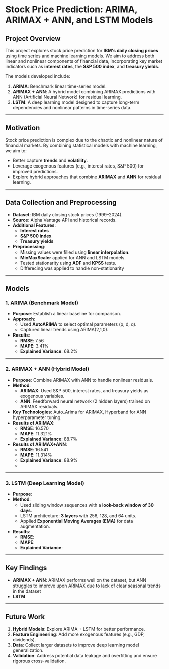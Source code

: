 # **Stock Price Prediction: ARIMA, ARIMAX + ANN, and LSTM Models**

## **Project Overview**

This project explores stock price prediction for **IBM's daily closing prices** using time series and machine learning models. We aim to address both linear and nonlinear components of financial data, incorporating key market indicators such as **interest rates**, the **S&P 500 index**, and **treasury yields**.

The models developed include:
1. **ARIMA**: Benchmark linear time-series model.
2. **ARIMAX + ANN**: A hybrid model combining ARIMAX predictions with ANN (Artificial Neural Network) for residual learning.
3. **LSTM**: A deep learning model designed to capture long-term dependencies and nonlinear patterns in time-series data.

---

## **Motivation**

Stock price prediction is complex due to the chaotic and nonlinear nature of financial markets. By combining statistical models with machine learning, we aim to:
- Better capture **trends** and **volatility**.
- Leverage exogenous features (e.g., interest rates, S&P 500) for improved predictions.
- Explore hybrid approaches that combine **ARIMAX** and **ANN** for residual learning.

---

## **Data Collection and Preprocessing**

- **Dataset**: IBM daily closing stock prices (1999–2024).
- **Source**: Alpha Vantage API and historical records.
- **Additional Features**:
  - **Interest rates**
  - **S&P 500 index**
  - **Treasury yields**
- **Preprocessing**:
  - Missing values were filled using **linear interpolation**.
  - **MinMaxScaler** applied for ANN and LSTM models.
  - Tested stationarity using **ADF** and **KPSS** tests.
  - Differecing was applied to handle non-stationarity

---

## **Models**

### **1. ARIMA (Benchmark Model)**

- **Purpose**: Establish a linear baseline for comparison.
- **Approach**:
  - Used **AutoARIMA** to select optimal parameters (p, d, q).
  - Captured linear trends using ARIMA(2,1,0).
- **Results**:
  - **RMSE**: 7.56
  - **MAPE**: 3.41%
  - **Explained Variance**: 68.2%

---

### **2. ARIMAX + ANN (Hybrid Model)**

- **Purpose**: Combine ARIMAX with ANN to handle nonlinear residuals.
- **Method**:
  - **ARIMAX**: Used S&P 500, interest rates, and treasury yields as exogenous variables.
  - **ANN**: Feedforward neural network (2 hidden layers) trained on ARIMAX residuals.
- **Key Technologies**: Auto_Arima for ARIMAX, Hyperband for ANN hyperparameter tuning.
- **Results of ARIMAX**:
  - **RMSE**: 16.570
  - **MAPE**: 11.321%
  - **Explained Variance**: 88.7%
- **Results of ARIMAX+ANN**:
  - **RMSE**: 16.541
  - **MAPE**: 11.314%
  - **Explained Variance**: 88.9%
  - 
---

### **3. LSTM (Deep Learning Model)**

- **Purpose**:
- **Method**:
  - Used sliding window sequences with a **look-back window of 30 days**.
  - LSTM architecture: **3 layers** with 256, 128, and 64 units.
  - Applied **Exponential Moving Averages (EMA)** for data augmentation.
- **Results**:
  - **RMSE**:
  - **MAPE**:
  - **Explained Variance**:

---

## **Key Findings**

- **ARIMAX + ANN**: ARIMAX performs well on the dataset, but ANN struggles to improve upon ARIMAX due to lack of clear seasonal trends in the dataset
- **LSTM** 

---

## **Future Work**

1. **Hybrid Models**: Explore ARIMA + LSTM for better performance.
2. **Feature Engineering**: Add more exogenous features (e.g., GDP, dividends).
3. **Data**: Collect larger datasets to improve deep learning model generalization.
4. **Validation**: Address potential data leakage and overfitting and ensure rigorous cross-validation.

